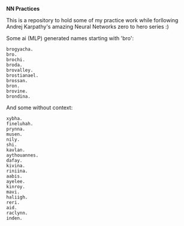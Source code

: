 **NN Practices**

This is a repository to hold some of my practice work while forllowing Andrej Karpathy's amazing Neural Networks zero to hero series :)

Some ai (MLP) generated names starting with 'bro':
```
brogyacha.
bro.
brochi.
broda.
brovalley.
brostianael.
brossan.
bron.
brovine.
brondina.
```
And some without context:
```
xybha.
fineluhah.
prynna.
musen.
nily.
shi.
kavlan.
aythouannes.
dafay.
kivina.
riniina.
aabis.
ayelee.
kinroy.
mavi.
haliigh.
reri.
aid.
raclynn.
inden.
```

